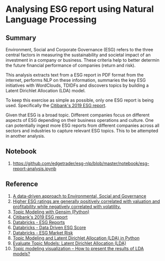 # Analysing ESG report using Natural Language Processing

## Summary
Environment, Social and Corporate Governance (ESG) refers to the three central factors in measuring the sustainability and societal impact of an investment in a company or business.  These criteria help to better determin the future financial performance of companies (return and risk).

This analysis extracts text from a ESG report in PDF format from the internet, performs NLP on these information, summaries the key ESG initiatives with WordClouds, TDIDFs and discovers topics by building a Latent Dirichlet Allocation (LDA) model.

To keep this exercise as simple as possible, only one ESG report is being used.  Specifically the [Citibank's 2019 ESG report](https://www.citigroup.com/citi/about/esg/download/2019/Global-ESG-Report-2019.pdf?ieNocache=967).  

Given that ESG is a broad topic.  Different companies focus on different aspects of ESG depending on their business operations and culture.  One can potentially ingest more ESG reports from different companies across all sectors and industries to capture relevant ESG topics.  This to be attempted in another analysis.

## Notebook
1. https://github.com/edgetrader/esg-nlp/blob/master/notebook/esg-report-analysis.ipynb

## Reference

1. [A data-driven approach to Environmental, Social and Governance](https://databricks.com/blog/2020/07/10/a-data-driven-approach-to-environmental-social-and-governance.html)
2. [Higher ESG ratings are generally positively correlated with valuation and profitability while negatively correlated with volatility.](https://corpgov.law.harvard.edu/2020/01/14/esg-matters/)
3. [Topic Modeling with Gensim (Python)](https://www.machinelearningplus.com/nlp/topic-modeling-gensim-python/)
4. [Citibank's 2019 ESG report](https://www.citigroup.com/citi/about/esg/download/2019/Global-ESG-Report-2019.pdf?ieNocache=967)
5. [Databricks - ESG Reports](https://databricks.com/notebooks/esg_notebooks/01_esg_report.html)
5. [Databricks - Data Driven ESG Score](https://databricks.com/notebooks/esg_notebooks/02_esg_scoring.html)
6. [Databricks - ESG Market Risk](https://databricks.com/notebooks/esg_notebooks/03_esg_market.html)
7. [Topic Modeling and Latent Dirichlet Allocation (LDA) in Python](https://towardsdatascience.com/topic-modeling-and-latent-dirichlet-allocation-in-python-9bf156893c24)
8. [Evaluate Topic Models: Latent Dirichlet Allocation (LDA)](https://towardsdatascience.com/evaluate-topic-model-in-python-latent-dirichlet-allocation-lda-7d57484bb5d0)
9. [Topic modeling visualization – How to present the results of LDA models?](https://www.machinelearningplus.com/nlp/topic-modeling-visualization-how-to-present-results-lda-models/)

